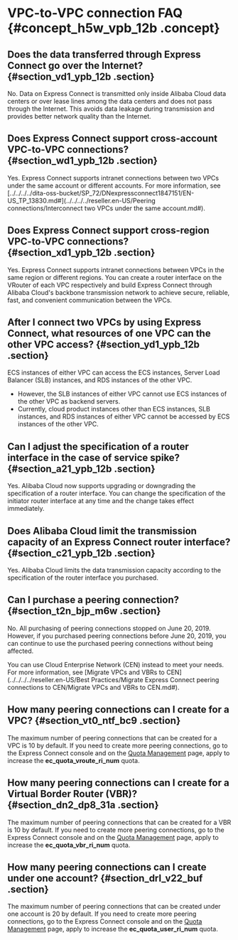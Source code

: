 # VPC-to-VPC connection FAQ {#concept_h5w_vpb_12b .concept}

## Does the data transferred through Express Connect go over the Internet? {#section_vd1_ypb_12b .section}

No. Data on Express Connect is transmitted only inside Alibaba Cloud data centers or over lease lines among the data centers and does not pass through the Internet. This avoids data leakage during transmission and provides better network quality than the Internet.

## Does Express Connect support cross-account VPC-to-VPC connections? {#section_wd1_ypb_12b .section}

Yes. Express Connect supports intranet connections between two VPCs under the same account or different accounts. For more information, see [../../../../dita-oss-bucket/SP\_72/DNexpressconnect1847151/EN-US\_TP\_13830.md\#](../../../../reseller.en-US/Peering connections/Interconnect two VPCs under the same account.md#).

## Does Express Connect support cross-region VPC-to-VPC connections? {#section_xd1_ypb_12b .section}

Yes. Express Connect supports intranet connections between VPCs in the same region or different regions. You can create a router interface on the VRouter of each VPC respectively and build Express Connect through Alibaba Cloud's backbone transmission network to achieve secure, reliable, fast, and convenient communication between the VPCs.

## After I connect two VPCs by using Express Connect, what resources of one VPC can the other VPC access? {#section_yd1_ypb_12b .section}

ECS instances of either VPC can access the ECS instances, Server Load Balancer \(SLB\) instances, and RDS instances of the other VPC.

-   However, the SLB instances of either VPC cannot use ECS instances of the other VPC as backend servers.
-   Currently, cloud product instances other than ECS instances, SLB instances, and RDS instances of either VPC cannot be accessed by ECS instances of the other VPC.

## Can I adjust the specification of a router interface in the case of service spike? {#section_a21_ypb_12b .section}

Yes. Alibaba Cloud now supports upgrading or downgrading the specification of a router interface. You can change the specification of the initiator router interface at any time and the change takes effect immediately.

## Does Alibaba Cloud limit the transmission capacity of an Express Connect router interface? {#section_c21_ypb_12b .section}

Yes. Alibaba Cloud limits the data transmission capacity according to the specification of the router interface you purchased.

## Can I purchase a peering connection? {#section_t2n_bjp_m6w .section}

No. All purchasing of peering connections stopped on June 20, 2019. However, if you purchased peering connections before June 20, 2019, you can continue to use the purchased peering connections without being affected.

You can use Cloud Enterprise Network \(CEN\) instead to meet your needs. For more information, see [Migrate VPCs and VBRs to CEN](../../../../reseller.en-US/Best Practices/Migrate Express Connect peering connections to CEN/Migrate VPCs and VBRs to CEN.md#).

## How many peering connections can I create for a VPC? {#section_vt0_ntf_bc9 .section}

The maximum number of peering connections that can be created for a VPC is 10 by default. If you need to create more peering connections, go to the Express Connect console and on the [Quota Management](https://expressconnect.console.aliyun.com/quota/cn-hangzhou//cn-hangzhou) page, apply to increase the **ec\_quota\_vroute\_ri\_num** quota.

## How many peering connections can I create for a Virtual Border Router \(VBR\)? {#section_dn2_dp8_31a .section}

The maximum number of peering connections that can be created for a VBR is 10 by default. If you need to create more peering connections, go to the Express Connect console and on the [Quota Management](https://expressconnect.console.aliyun.com/quota/cn-hangzhou//cn-hangzhou) page, apply to increase the **ec\_quota\_vbr\_ri\_num** quota.

## How many peering connections can I create under one account? {#section_drl_v22_buf .section}

The maximum number of peering connections that can be created under one account is 20 by default. If you need to create more peering connections, go to the Express Connect console and on the [Quota Management](https://expressconnect.console.aliyun.com/quota/cn-hangzhou//cn-hangzhou) page, apply to increase the **ec\_quota\_user\_ri\_num** quota.

